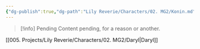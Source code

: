 ```yaml
---
{"dg-publish":true,"dg-path":"Lily Reverie/Characters/02. MG2/Konin.md","permalink":"/lily-reverie/characters/02-mg-2/konin/","created":"2024-01-20T03:12:28.646-03:00","updated":"2024-01-20T04:52:45.762-03:00"}
---
```



>[!info] Pending
>Content pending, for a reason or another.

[[005. Projects/Lily Reverie/Characters/02. MG2/Daryl\|Daryl]]
